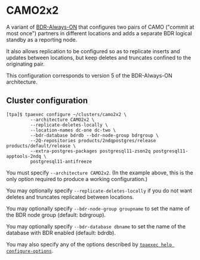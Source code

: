 # CAMO2x2

A variant of [BDR-Always-ON](architecture-BDR-Always-ON.md) that
configures two pairs of CAMO ("commit at most once") partners in
different locations and adds a separate BDR logical standby as a
reporting node.

It also allows replication to be configured so as to replicate inserts
and updates between locations, but keep deletes and truncates confined
to the originating pair.

This configuration corresponds to version 5 of the BDR-Always-ON
architecture.

## Cluster configuration

```
[tpa]$ tpaexec configure ~/clusters/camo2x2 \
         --architecture CAMO2x2 \
         --replicate-deletes-locally \
         --location-names dc-one dc-two \
         --bdr-database bdrdb --bdr-node-group bdrgroup \
         --2Q-repositories products/2ndqpostgres/release products/default/release \
         --extra-postgres-packages postgresql11-zson2q postgresql11-apptools-2ndq \
         postgresql11-antifreeze
```

You must specify ``--architecture CAMO2x2``. (In the example above, this
is the only option required to produce a working configuration.)

You may optionally specify ``--replicate-deletes-locally`` if you do not
want deletes and truncates replicated between locations.

You may optionally specify ``--bdr-node-group groupname`` to set the
name of the BDR node group (default: bdrgroup).

You may optionally specify ``--bdr-database dbname`` to set the name of
the database with BDR enabled (default: bdrdb).

You may also specify any of the options described by
[``tpaexec help configure-options``](tpaexec-configure.md).
